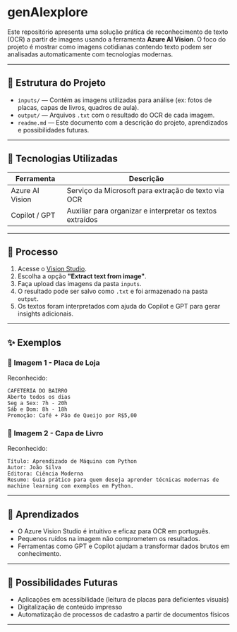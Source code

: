 # genAIexplore

Este repositório apresenta uma solução prática de reconhecimento de texto (OCR) a partir de imagens usando a ferramenta **Azure AI Vision**. O foco do projeto é mostrar como imagens cotidianas contendo texto podem ser analisadas automaticamente com tecnologias modernas.

---

## 📁 Estrutura do Projeto

- `inputs/` — Contém as imagens utilizadas para análise (ex: fotos de placas, capas de livros, quadros de aula).
- `output/` — Arquivos `.txt` com o resultado do OCR de cada imagem.
- `readme.md` — Este documento com a descrição do projeto, aprendizados e possibilidades futuras.

---

## 🚀 Tecnologias Utilizadas

| Ferramenta | Descrição |
|-----------|-----------|
| Azure AI Vision | Serviço da Microsoft para extração de texto via OCR |
| Copilot / GPT | Auxiliar para organizar e interpretar os textos extraídos |

---

## 📝 Processo

1. Acesse o [Vision Studio](https://portal.azure.com/).
2. Escolha a opção **"Extract text from image"**.
3. Faça upload das imagens da pasta `inputs`.
4. O resultado pode ser salvo como `.txt` e foi armazenado na pasta `output`.
5. Os textos foram interpretados com ajuda do Copilot e GPT para gerar insights adicionais.

---

## ✨ Exemplos

### 📌 Imagem 1 - Placa de Loja
Reconhecido:
```
CAFETERIA DO BAIRRO
Aberto todos os dias
Seg a Sex: 7h - 20h
Sáb e Dom: 8h - 18h
Promoção: Café + Pão de Queijo por R$5,00
```

### 📘 Imagem 2 - Capa de Livro
Reconhecido:
```
Título: Aprendizado de Máquina com Python
Autor: João Silva
Editora: Ciência Moderna
Resumo: Guia prático para quem deseja aprender técnicas modernas de machine learning com exemplos em Python.
```
---

## 🤖 Aprendizados

- O Azure Vision Studio é intuitivo e eficaz para OCR em português.
- Pequenos ruídos na imagem não comprometem os resultados.
- Ferramentas como GPT e Copilot ajudam a transformar dados brutos em conhecimento.

---

## 🔮 Possibilidades Futuras

- Aplicações em acessibilidade (leitura de placas para deficientes visuais)
- Digitalização de conteúdo impresso
- Automatização de processos de cadastro a partir de documentos físicos

---

